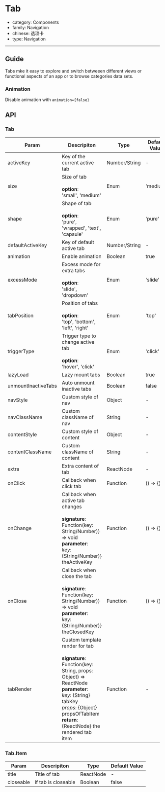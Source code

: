 # Tab

-   category: Components
-   family: Navigation
-   chinese: 选项卡
-   type: Navigation

---

## Guide

Tabs mke it easy to explore and switch betweeen different views or functional aspects of an app or to browse categories data sets.

### Animation

Disable animation with `animation={false}`

## API

### Tab

| Param | Descripiton  | Type  | Default Value |
| ------------------- | ------------------------------------------------------------------------------------------------------------------------------------------------------------------------------------------------------------------- | ------------- | -------- |
| activeKey           | Key of the current active tab | Number/String | -        |
| size                | Size of tab<br><br>**option**:<br>'small', 'medium'                                                                                                                                                                             | Enum          | 'medium' |
| shape               | Shape of tab<br><br>**option**:<br>'pure', 'wrapped', 'text', 'capsule'                                                                                                                                                        | Enum          | 'pure'   |
| defaultActiveKey    | Key of default active tab  | Number/String | -        |
| animation           | Enable animation | Boolean       | true     |
| excessMode          | Excess mode for extra tabs <br><br>**option**:<br>'slide', 'dropdown'                                                                                                                                                                  | Enum          | 'slide'  |
| tabPosition         | Position of tabs<br><br>**option**:<br>'top', 'bottom', 'left', 'right'                                                                                                                                    | Enum          | 'top'    |
| triggerType         | Trigger type to change active tab<br><br>**option**:<br>'hover', 'click'                                                                                                                                                                      | Enum          | 'click'  |
| lazyLoad            | Lazy mount tabs | Boolean       | true     |
| unmountInactiveTabs | Auto unmount inactive tabs | Boolean       | false    |
| navStyle            | Custom style of nav  | Object        | -        |
| navClassName        | Custom className of nav | String        | -        |
| contentStyle        | Custom style of content | Object        | -        |
| contentClassName    | Custom className of content | String        | -        |
| extra               | Extra content of tab | ReactNode     | -        |
| onClick             | Callback when click tab | Function      | () => {} |
| onChange            | Callback when active tab changes<br><br>**signature**:<br>Function(key: String/Number)) => void<br>**parameter**:<br>_key_: {String/Number)} theActiveKey   | Function      | () => {} |
| onClose             | Callback when close the tab<br><br>**signature**:<br>Function(key: String/Number)) => void<br>**parameter**:<br>_key_: {String/Number)} theClosedKey  | Function      | () => {} |
| tabRender           | Custom template render for tab <br><br>**signature**:<br>Function(key: String, props: Object) => ReactNode<br>**parameter**:<br>_key_: {String} tabKey <br>_props_: {Object} propsOfTabItem <br>**return**:<br>{ReactNode} the rendered tab item<br> | Function      | -        |

### Tab.Item

| Param | Descripiton  | Type  | Default Value |
| --------- | ---------- | --------- | ----- |
| title     | Title of tab   | ReactNode | -     |
| closeable | If tab is closeable | Boolean   | false |
